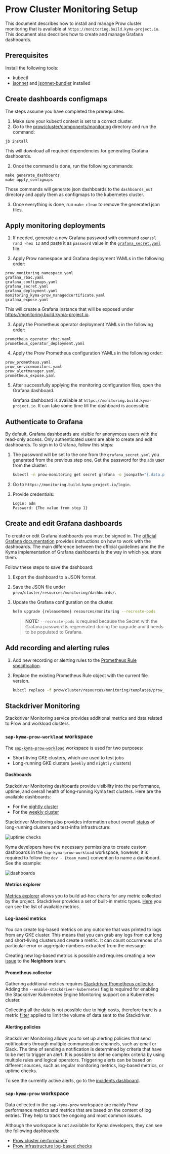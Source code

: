 # Prow Cluster Monitoring Setup

This document describes how to install and manage Prow cluster monitoring that is available at `https://monitoring.build.kyma-project.io`. 
This document also describes how to create and manage Grafana dashboards.

## Prerequisites

Install the following tools:

- kubectl
- [jsonnet](https://jsonnet.org) and [jsonnet-bundler](https://github.com/jsonnet-bundler/jsonnet-bundler) installed

## Create dashboards configmaps

The steps assume you have completed the prerequisites.

1. Make sure your kubectl context is set to a correct cluster.
2. Go to the [prow/cluster/components/monitoring](../../prow/cluster/components/monitoring) directory and run the command:
```shell
jb install
```
This will download all required dependencies for generating Grafana dashboards.

2. Once the command is done, run the following commands:
```shell
make generate_dashboards
make apply_configmaps
```
Those commands will generate json dashboards to the `dashboards_out` directory and apply them as configmaps to the kubernetes cluster.

3. Once everything is done, run `make clean` to remove the generated json files.

## Apply monitoring deployments

1. If needed, generate a new Grafana password with command `openssl rand -hex 12` and paste it as `password` value in the [`grafana_secret.yaml`](../../prow/cluster/components/monitoring/grafana_secret.yaml) file.

2. Apply Prow namespace and Grafana deployment YAMLs in the following order:
```
prow_monitoring_namespace.yaml
grafana_rbac.yaml
grafana_configmaps.yaml
grafana_secret.yaml
grafana_deployment.yaml
monitoring_kyma-prow_managedcertificate.yaml
grafana_expose.yaml
```
This will create a Grafana instance that will be exposed under https://monitoring.build.kyma-project.io.

3. Apply the Prometheus operator deployment YAMLs in the following order:
```
prometheus_operator_rbac.yaml
prometheus_operator_deployment.yaml
```

4. Apply the Prow Prometheus configuration YAMLs in the following order:
```
prow_prometheus.yaml
prow_servicemonitors.yaml
prow_alertmanager.yaml
prometheus_expose.yaml
```

5. After successfully applying the monitoring configuration files, open the Grafana dashboard.
   
   Grafana dashboard is available at `https://monitoring.build.kyma-project.io`. It can take some time till the dashboard is accessible.

## Authenticate to Grafana

By default, Grafana dashboards are visible for anonymous users with the read-only access. Only authenticated users are able to create and edit dashboards. To sign in to Grafana, follow this steps:

1. The password will be set to the one from the `grafana_secret.yaml` you generated from the previous step one. Get the password for the `adm` user from the cluster:

   ```bash
   kubectl -n prow-monitoring get secret grafana -o jsonpath="{.data.password}" | base64 -D
   ```

2. Go to `https://monitoring.build.kyma-project.io/login`.

3. Provide credentials:

   ```
   Login: adm
   Password: {The value from step 1}
   ```

## Create and edit Grafana dashboards

To create or edit Grafana dashboards you must be signed in. The [official Grafana documentation](http://docs.grafana.org/guides/getting_started/) provides instructions on how to work with the dashboards. The main difference between the official guidelines and the the Kyma implementation of Grafana dashboards is the way in which you store them.

Follow these steps to save the dashboard:

1. Export the dashboard to a JSON format.

2. Save the JSON file under `prow/cluster/resources/monitoring/dashboards/`.

3. Update the Grafana configuration on the cluster.
   
   ```bash
   helm upgrade {releaseName} resources/monitoring --recreate-pods
   ```

   > **NOTE:** `--recreate-pods` is required because the Secret with the Grafana password is regenerated during the upgrade and it needs to be populated to Grafana.

## Add recording and alerting rules

1. Add new recording or alerting rules to the [Prometheus Rule specification](../../prow/cluster/resources/monitoring/templates/prow_prometheusrules.yaml).

2. Replace the existing Prometheus Rule object with the current file version.
   ```bash
   kubctl replace -f prow/cluster/resources/monitoring/templates/prow_prometheusrules.yaml
   ```
## Stackdriver Monitoring

Stackdriver Monitoring service provides additional metrics and data related to Prow and workload clusters.

### `sap-kyma-prow-workload` workspace

The [`sap-kyma-prow-workload`](https://app.google.stackdriver.com/?project=sap-kyma-prow-workloads) workspace is used for two purposes:
 - Short-living GKE clusters, which are used to test jobs
 - Long-running GKE clusters (`weekly` and `nightly` clusters)

#### Dashboards
Stackdriver Monitoring dashboards provide visibility into the performance, uptime, and overall health of long-running Kyma test clusters. Here are the available dashboards:
 - For the [nightly cluster](https://app.google.stackdriver.com/dashboards/2395169590273002360?project=sap-kyma-prow-workloads)
 - For the [weekly cluster](https://app.google.stackdriver.com/dashboards/7169385145780812191?project=sap-kyma-prow-workloads)

Stackdriver Monitoring also provides information about overall [status](https://app.google.stackdriver.com/uptime?project=sap-kyma-prow-workloads) 
of long-running clusters and test-infra infrastructure:
 
![uptime checks](./assets/uptime-checks.png)


Kyma developers have the necessary permissions to create custom dashboards in the `sap-kyma-prow-workload` workspace, however, it is required to follow the `dev - {team_name}` convention to name a dashboard. See the example:

![dashboards](./assets/dashboards.png)

#### Metrics explorer

[Metrics explorer](https://cloud.google.com/monitoring/charts/metrics-explorer) allows you to build ad-hoc charts for any metric collected by the project.
Stackdriver provides a set of built-in metric types. [Here](https://cloud.google.com/monitoring/api/metrics) you can see the list of available metrics.

#### Log-based metrics

You can create log-based metrics on any outcome that was printed to logs from any GKE cluster.
This means that you can grab any logs from our long and short-living clusters and create a metric. 
It can count occurrences of a particular error or aggregate numbers extracted from the message.

Creating new log-based metrics is possible and requires creating a new [issue](https://github.com/kyma-project/test-infra/issues/new/choose) to the **Neighbors** team.

#### Prometheus collector
Gathering additional metrics requires [Stackdriver Prometheus collector](https://cloud.google.com/monitoring/kubernetes-engine/prometheus). 
Adding the `--enable-stackdriver-kubernetes` flag is required for enabling the Stackdriver Kubernetes Engine Monitoring support on a Kubernetes cluster. 

Collecting all the data is not possible due to high costs, therefore there is a metric [filter](https://github.com/kyma-project/test-infra/blob/97f2b403f3e2ae6a4309da7e2293430f555442e8/prow/scripts/resources/prometheus-operator-stackdriver-patch.yaml#L14) applied to limit the volume of data sent to the Stackdriver.

#### Alerting policies
Stackdriver Monitoring allows you to set up alerting policies that send notifications through multiple communication channels, such as email or Slack.
The time of sending a notification is determined by criteria that have to be met to trigger an alert. It is possible to define complex criteria by using multiple rules and logical operators.
Triggering alerts can be based on different sources, such as regular monitoring metrics, log-based metrics, or uptime checks.

To see the currently active alerts, go to the [incidents dashboard](https://app.google.stackdriver.com/incidents?project=sap-kyma-prow-workloads).

### `sap-kyma-prow` workspace

Data collected in the `sap-kyma-prow` workspace are mainly Prow performance metrics and metrics that are based on the content of log entries. They help to track the ongoing and most common issues.

Although the workspace is not available for Kyma developers, they can see the following dashboards: 
 - [Prow cluster performance](https://storage.cloud.google.com/kyma-prow-logs/stats/index.html?authuser=1&orgonly=true) 
 - [Prow infrastructure log-based checks](https://storage.cloud.google.com/kyma-prow-logs/stats/checks.html?authuser=1&orgonly=true)
